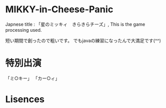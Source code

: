 # MIKKY-in-Cheese-Panic
Japnese title : 「星のミッキィ　きらきらチーズ」, This is the game processing used.

短い期間で創ったので粗いです。
でもjavaの練習になったんで大満足です(^^)

# 特別出演
「ミ○キー」
「カー○ィ」

# Lisences
